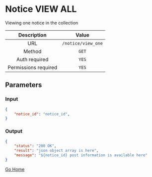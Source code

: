 # Notice VIEW ALL

Viewing one notice in the collection

|      Description      |           Value           |
|:--------------------: |:------------------------: |
| URL                   | `/notice/view_one`  |
| Method                | `GET`                     |
| Auth required         | `YES`                     |
| Permissions required  | `YES`                    |

## Parameters

### Input

```json
{
    "notice_id": "notice_id",
}
```

### Output

```json
{
    "status": "200 OK",
    "result": "json object array is here",
    "message": "${notice_id} post information is available here"
}
```

[Go Home](../README.md)
